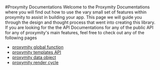 #Proxymity Documentations
Welcome to the Proxymity Documentations where you will find out how to use the vary small set of features within proxymity to assist in building your app. This page we will guide you through the design and thought process that went into creating this library. If you are looking for the the API Documentations for any of the public API for any of proxymity's main features, feel free to check out any of the following pages
- [proxymity global function](proxymity.md)
- [proxymity templates API](template-api.md)
- [proxymity data object](proxymity-data.md)
- [proxymity render cycle](render-cycle.md)
